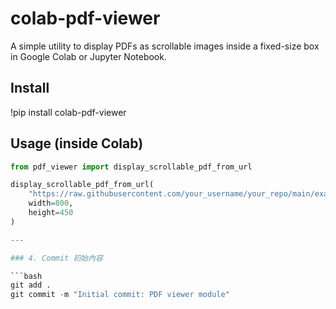 # colab-pdf-viewer

A simple utility to display PDFs as scrollable images inside a fixed-size box in Google Colab or Jupyter Notebook.

## Install

!pip install colab-pdf-viewer

## Usage (inside Colab)

```python
from pdf_viewer import display_scrollable_pdf_from_url

display_scrollable_pdf_from_url(
    "https://raw.githubusercontent.com/your_username/your_repo/main/example.pdf",
    width=800,
    height=450
)

---

### 4. Commit 初始內容

```bash
git add .
git commit -m "Initial commit: PDF viewer module"
